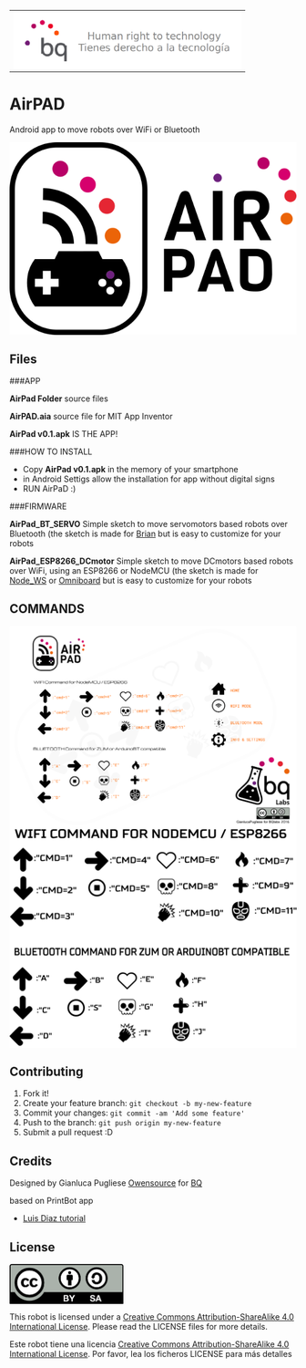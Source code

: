 <table>
<tr>
<td>
<img src="images/bq-logo-human-right-technology.png" width="400" align="center">
</td>
</tr>
</table>

# AirPAD  

Android app to move robots over WiFi or Bluetooth


<img src="images/AIRPADlogo.png" width="600" align = "center">








## Files

###APP

**AirPad Folder**  source files

**AirPAD.aia**  source file for MIT App Inventor

**AirPad v0.1.apk**  IS THE APP!


###HOW TO INSTALL

- Copy **AirPad v0.1.apk** in the memory of your smartphone
- in Android Settigs allow the installation for app without digital signs
- RUN AirPaD :)     



###FIRMWARE

**AirPad_BT_SERVO**  Simple sketch to move servomotors based robots over Bluetooth (the sketch is made for [Brian](https://github.com/bqlabs/Brian) but is easy to customize for your robots


**AirPad_ESP8266_DCmotor**  Simple sketch to move DCmotors based robots over WiFi, using an ESP8266 or NodeMCU (the sketch is made for [Node_WS](https://github.com/bqlabs/NODE_WS) or [Omniboard](https://github.com/bqlabs/OmniBoard) but is easy to customize for your robots



## COMMANDS

<img src="images/command.png" width="600" align = "center">
<img src="images/command_app.png" width="600" align = "center">





## Contributing
1. Fork it!
2. Create your feature branch: `git checkout -b my-new-feature`
3. Commit your changes: `git commit -am 'Add some feature'`
4. Push to the branch: `git push origin my-new-feature`
5. Submit a pull request :D


## Credits

Designed by Gianluca Pugliese [Owensource](https://www.owensource.com) for [BQ](https://www.bq.com)

based on PrintBot app

- [Luis Diaz tutorial](http://diwo.bq.com/controlando-un-printbot-con-botones-en-app-inventor/)



## License
<img src="images/by-sa.png" width="200" align = "center">

This robot is licensed under a [Creative Commons Attribution-ShareAlike 4.0 International License](http://creativecommons.org/licenses/by-sa/4.0/). Please read the LICENSE files for more details.

Este robot tiene una licencia [Creative Commons Attribution-ShareAlike 4.0 International License](http://creativecommons.org/licenses/by-sa/4.0/). Por favor, lea los ficheros LICENSE para más detalles
